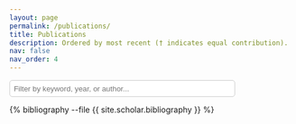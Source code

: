 ```yaml
---
layout: page
permalink: /publications/
title: Publications
description: Ordered by most recent († indicates equal contribution).
nav: false
nav_order: 4
---
```

<div class="publications">
  <!-- Filter bar -->
  <input type="text" id="pubFilter" placeholder="Filter by keyword, year, or author..." style="margin-bottom: 1em; padding: 0.5em; width: 100%; max-width: 400px; border-radius: 5px; border: 1px solid #ccc;">

  <!-- Bibliography list -->
  <div id="pubList">
    {% bibliography --file {{ site.scholar.bibliography }} %}
  </div>
</div>

<script>
  document.addEventListener('DOMContentLoaded', function () {
    const filterInput = document.getElementById('pubFilter');
    const pubList = document.getElementById('pubList');
    const publications = pubList.querySelectorAll('li');

    filterInput.addEventListener('input', function () {
      const filter = this.value.toLowerCase();

      publications.forEach(pub => {
        const text = pub.textContent.toLowerCase();
        if (text.includes(filter)) {
          pub.style.display = '';
        } else {
          pub.style.display = 'none';
        }
      });
    });
  });
</script>
